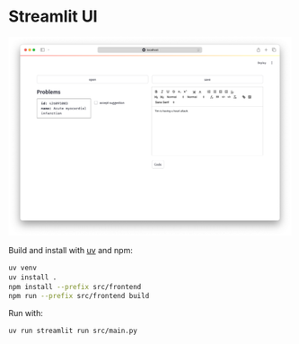 # Streamlit UI

![ui](assets/ui.png)

Build and install with [uv](https://github.com/astral-sh/uv) and npm:
```bash
uv venv
uv install .
npm install --prefix src/frontend
npm run --prefix src/frontend build
```

Run with:
```bash
uv run streamlit run src/main.py
```
